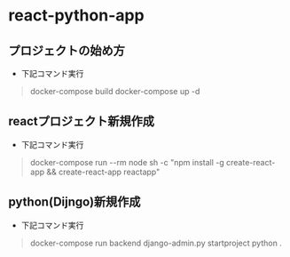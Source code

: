 # react-python-app

## プロジェクトの始め方
- 下記コマンド実行
>docker-compose build
>docker-compose up -d

## reactプロジェクト新規作成
- 下記コマンド実行
>docker-compose run --rm node sh -c "npm install -g create-react-app && create-react-app reactapp"

## python(Dijngo)新規作成
- 下記コマンド実行
>docker-compose run backend django-admin.py startproject python .

